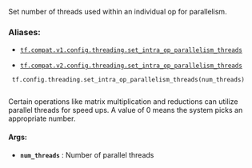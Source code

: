 Set number of threads used within an individual op for parallelism.



### Aliases:

- [ `tf.compat.v1.config.threading.set_intra_op_parallelism_threads` ](/api_docs/python/tf/config/threading/set_intra_op_parallelism_threads)

- [ `tf.compat.v2.config.threading.set_intra_op_parallelism_threads` ](/api_docs/python/tf/config/threading/set_intra_op_parallelism_threads)



```
 tf.config.threading.set_intra_op_parallelism_threads(num_threads)
 
```

Certain operations like matrix multiplication and reductions can utilize
parallel threads for speed ups. A value of 0 means the system picks an
appropriate number.



#### Args:

- **`num_threads`** : Number of parallel threads


